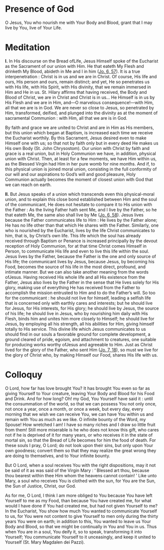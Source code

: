 # Presence of God

O Jesus, You who nourish me with Your Body and Blood, grant that I may live by You, live of Your Life.

# Meditation

**I.** In His discourse on the Bread ofLife, Jesus Himself spoke of the Eucharist as the Sacrament of our union with Him. He that eateth My Flesh and drinketh My Blood, abideth in Me and I in him ([Jo. 6, 57](https://vulgata.online/bible/Jo.6?ed=DR2&vfn=DR2.Jo.6.57:vs)). It is a true interpenetration : Christ is in us and we are in Christ. Of course, His life and ours, His person and ours, remain distinct; and yet, He so penetrates us with His life, with His Spirit, with His divinity, that we remain immersed in Him and He in us. St. Hilary affirms that having received, the Body and Blood of Christ, we are in Christ and Christ is in us... He Himself is in us by His Flesh and we are in Him, and—O marvelous consequence!—with Him, all that we are is in God. We are never so close to Jesus, so penetrated by Him, transformed, deified, and plunged into the divinity as at the moment of sacramental Communion : with Him, all that we are is in God.

By faith and grace we are united to Christ and are in Him as His members, but this union which began at Baptism, is increased each time we receive the Eucharist worthily. By this Sacrament, Jesus desired even to make Himself one with us; so that not by faith only but in every deed He makes us His own Body (St. John Chrysostom). Our union with Christ by faith and grace is a real union, but in Holy Communion we have, in addition, physical union with Christ. Then, at least for a few moments, we have Him within us, as the Blessed Virgin had Him in her pure womb for nine months. And if, to this physical union is joined moral union, consisting in the full conformity of our will and our aspirations to God’s will and good pleasure, Holy Communion actually becomes the moment of closest union with God that we can reach on earth.

**II.** But Jesus speaks of a union which transcends even this physical-moral union, and to explain this close bond established between Him and the soul of the communicant, He does not hesitate to compare it to His union with the Father : As the living Father hath sent Me, and I live by the Father, so he that eateth Me, the same also shall live by Me ([Jo. 6, 58](https://vulgata.online/bible/Jo.6?ed=DR2&vfn=DR2.Jo.6.58:vs)). Jesus lives because the Father communicates life to Him : He lives by the Father alone; He has no life other than that which He shares with the Father. Similarly, one who is nourished by the Eucharist, lives by the life Christ communicates to him, that is, by Christ’s own life. This life which the soul has already received through Baptism or Penance is increased principally by the devout reception of Holy Communion, for at that time Christ comes Himself in Person, to communicate His life and even to live this life within the soul. Jesus lives by the Father, because the Father is the one and only source of His life; the communicant lives by Jesus, because Jesus, by becoming his Food, becomes the source of his life in the most direct, profound, and intimate manner. But we can also take another meaning from the words ofJesus. Having received His whole life and all His existence from the Father, Jesus also lives by the Father in the sense that He lives solely for His glory, making use of everything He has received from the Father to accomplish the mission entrusted to Him and to do the Father’s will. So too for the communicant : he should not live for himself, leading a selfish life that is concerned only with earthly cares and interests; but he should live for Jesus, for His interests, for His glory; he should live by Jesus, the source of his life; he should live in Jesus, who by nourishing him daily with His Flesh, binds him and unites him more closely to Himself; he should live for Jesus, by employing all his strength, all his abilities for Him, giving himself totally to His service. This divine life which Jesus communicates to us should find in our souls a favorable ground for complete development, a ground cleared of pride, egoism, and attachment to creatures, one suitable for producing works worthy ofJesus and agreeable to Him. Just as Christ lived for the glory of the Father, who sent Him ([Jo. 7, 18](https://vulgata.online/bible/Jo.7?ed=DR2&vfn=DR2.Jo.7.18:vs)), so must we live for the glory of Christ who, by making Himself our Food, shares His life with us.

# Colloquy

O Lord, how far has love brought You? It has brought You even so far as giving Yourself to Your creature, leaving Your Body and Blood for his Food and Drink. And for how long? Oh! my God, You Yourself have said it : until the consummation of the world, so that we can possess You not only once, not once a year, once a month, or once a week, but every day, every morning that we wish we can receive You, we can have You within us and remain with You as much as we like. O infinite bounty of the Word, my Spouse! How wretched I am! I have so many riches and I draw so little fruit from them! Still more miserable is he who does not know this gift, who cares not if he is deprived of it for many years, or who receives it in the state of mortal sin, so that the Bread of Life becomes for him the food of death. For these souls I pray, O Lord; do not look upon their sins, but only upon Your own goodness; convert them so that they may realize the great wrong they are doing to themselves, and to Your infinite bounty.

But O Lord, when a soul receives You with the right dispositions, may it not be said of it as was said of the Virgin Mary : ‘ Blessed art thou, because thou bearest within thee Him whom the heavens cannot contain! ’ Like unto Mary, a soul who receives You is clothed with the sun, for You are the Sun, the Sun of Justice, Christ, our God.

As for me, O Lord, I think I am more obliged to You because You have left Yourself to me as my Food, than because You have created me, for what would I have done if You had created me, but had not given Yourself to me? In the Eucharist, You show how much You wanted to communicate Yourself to us, for You were not content to give Yourself to men only during the thirty years You were on earth; in addition to this, You wanted to leave us Your Body and Blood, so that we might be continually in You and You in us. Thus when You are in a soul, You deify it, so to speak, transforming it into Yourself; You communicate Yourself to it unceasingly, and keep it united to Yourself (St. Mary Magdalen dei Pazzi).
